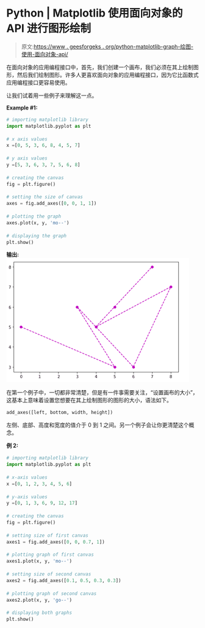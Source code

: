 # Python | Matplotlib 使用面向对象的 API 进行图形绘制

> 原文:[https://www . geesforgeks . org/python-matplotlib-graph-绘图-使用-面向对象-api/](https://www.geeksforgeeks.org/python-matplotlib-graph-plotting-using-object-oriented-api/)

在面向对象的应用编程接口中，首先，我们创建一个画布，我们必须在其上绘制图形，然后我们绘制图形。许多人更喜欢面向对象的应用编程接口，因为它比函数式应用编程接口更容易使用。

让我们试着用一些例子来理解这一点。

**Example #1:**

```py
# importing matplotlib library
import matplotlib.pyplot as plt

# x axis values
x =[0, 5, 3, 6, 8, 4, 5, 7]

# y axis values
y =[5, 3, 6, 3, 7, 5, 6, 8]

# creating the canvas
fig = plt.figure()

# setting the size of canvas
axes = fig.add_axes([0, 0, 1, 1])

# plotting the graph
axes.plot(x, y, 'mo--')

# displaying the graph
plt.show()
```

**输出:**
![](img/57286cc7c3e8dc7d82f2c4fc00d39d4c.png)

在第一个例子中，一切都非常清楚，但是有一件事需要关注，“设置画布的大小”，这基本上意味着设置您想要在其上绘制图形的图形的大小，语法如下。

```py
add_axes([left, bottom, width, height])
```

左侧、底部、高度和宽度的值介于 0 到 1 之间。另一个例子会让你更清楚这个概念。

**例 2:**

```py
# importing matplotlib library
import matplotlib.pyplot as plt

# x-axis values
x =[0, 1, 2, 3, 4, 5, 6]

# y-axis values
y =[0, 1, 3, 6, 9, 12, 17]

# creating the canvas
fig = plt.figure()

# setting size of first canvas
axes1 = fig.add_axes([0, 0, 0.7, 1])

# plotting graph of first canvas
axes1.plot(x, y, 'mo--')

# setting size of second canvas
axes2 = fig.add_axes([0.1, 0.5, 0.3, 0.3])

# plotting graph of second canvas
axes2.plot(x, y, 'go--')

# displaying both graphs
plt.show()
```
